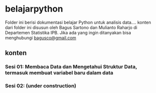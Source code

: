 # belajarpython
Folder ini berisi dokumentasi belajar Python untuk analisis data.... konten dari folder ini disusun oleh Bagus Sartono dan Mulianto Raharjo di Departemen Statistika IPB.  Jika ada yang ingin ditanyakan bisa menghubungi bagusco@gmail.com

## konten
### Sesi 01: Membaca Data dan Mengetahui Struktur Data, termasuk membuat variabel baru dalam data
### Sesi 02: (under construction)
